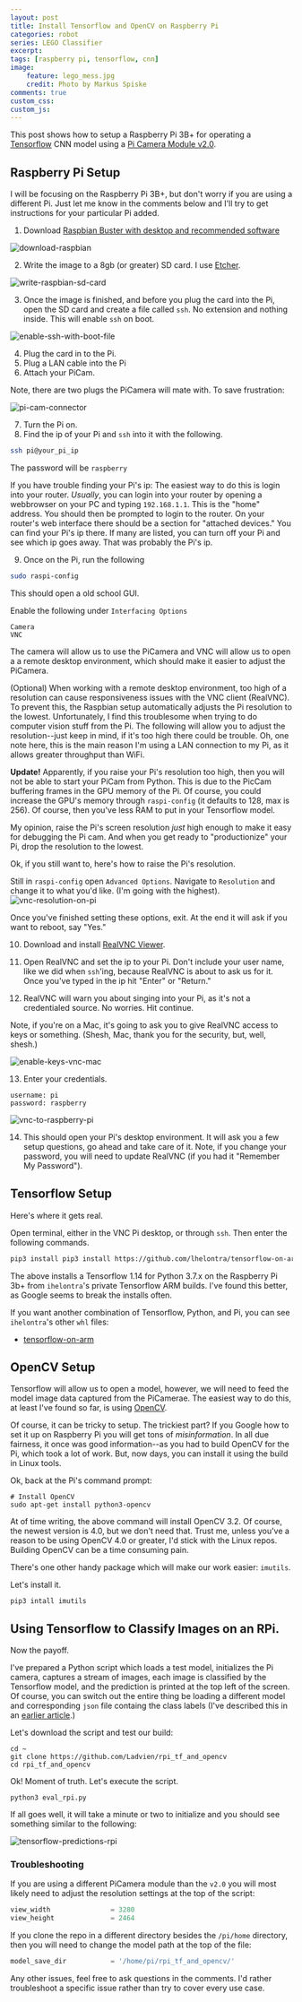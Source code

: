 ```yaml
---
layout: post
title: Install Tensorflow and OpenCV on Raspberry Pi
categories: robot
series: LEGO Classifier
excerpt:
tags: [raspberry pi, tensorflow, cnn]
image: 
    feature: lego_mess.jpg
    credit: Photo by Markus Spiske
comments: true
custom_css:
custom_js: 
---
```

This post shows how to setup a Raspberry Pi 3B+ for operating a [Tensorflow](https://www.tensorflow.org/) CNN model using a [Pi Camera Module v2.0](https://www.raspberrypi.org/products/camera-module-v2/).

## Raspberry Pi Setup
I will be focusing on the Raspberry Pi 3B+, but don't worry if you are using a different Pi.  Just let me know in the comments below and I'll try to get instructions for your particular Pi added.  

1. Download [Raspbian Buster with desktop and recommended software](https://www.raspberrypi.org/downloads/raspbian/)

![download-raspbian](../images/lego_classifier/download_raspbian.png)

2. Write the image to a 8gb (or greater) SD card.  I use [Etcher](https://www.balena.io/etcher/).

![write-raspbian-sd-card](../images/lego_classifier/etcher.png)

3. Once the image is finished, and before you plug the card into the Pi, open the SD card and create a file called `ssh`.  No extension and nothing inside.  This will enable `ssh` on boot.

![enable-ssh-with-boot-file](../images/lego_classifier/ssh_file.png)

4. Plug the card in to the Pi.
5. Plug a LAN cable into the Pi
6. Attach your PiCam.

Note, there are two plugs the PiCamera will mate with.  To save frustration:

![pi-cam-connector](../images/lego_classifier/pi_cam_plug.jpg)


7. Turn the Pi on.
8. Find the ip of your Pi and `ssh` into it with the following.  

```bash
ssh pi@your_pi_ip
```
The password will be `raspberry`


If you have trouble finding your Pi's ip: The easiest way to do this is login into your router.  _Usually_, you can login into your router by opening a webbrowser on your PC and typing `192.168.1.1`.  This is the "home" address.  You should then be prompted to login to the router.  On your router's web interface there should be a section for "attached devices."  You can find your Pi's ip there.  If many are listed, you can turn off your Pi and see which ip goes away.  That was probably the Pi's ip.

9. Once on the Pi, run the following
```bash
sudo raspi-config
```
This should open a old school GUI.  

Enable the following under `Interfacing Options`
```
Camera
VNC
```
The camera will allow us to use the PiCamera and VNC will allow us to open a a remote desktop environment, which should make it easier to adjust the PiCamera.

(Optional) When working with a remote desktop environment, too high of a resolution can cause responsiveness issues with the VNC client (RealVNC).  To prevent this, the Raspbian setup automatically adjusts the Pi resolution to the lowest.  Unfortunately, I find this troublesome when trying to do computer vision stuff from the Pi.  The following will allow you to adjust the resolution--just keep in mind, if it's too high there could be trouble.  Oh, one note here, this is the main reason I'm using a LAN connection to my Pi, as it allows greater throughput than WiFi.

**Update!**  Apparently, if you raise your Pi's resolution too high, then you will not be able to start your PiCam from Python.  This is due to the PicCam buffering frames in the GPU memory of the Pi.  Of course, you could increase the GPU's memory through `raspi-config` (it defaults to 128, max is 256).  Of course, then you've less RAM to put in your Tensorflow model.

My opinion, raise the Pi's screen resolution _just_ high enough to make it easy for debugging the Pi cam.  And when you get ready to "productionize" your Pi, drop the resolution to the lowest.

Ok, if you still want to, here's how to raise the Pi's resolution.

Still in `raspi-config` open `Advanced Options`.  Navigate to `Resolution` and change it to what you'd like.  (I'm going with the highest).
![vnc-resolution-on-pi](../images/lego_classifier/rpi_vnc_resolution.png)

Once you've finished setting these options, exit.  At the end it will ask if you want to reboot, say "Yes."

10. Download and install [RealVNC Viewer](https://www.realvnc.com/en/connect/download/viewer/).
11. Open RealVNC and set the ip to your Pi. Don't include your user name, like we did when `ssh`'ing, because RealVNC is about to ask us for it.  Once you've typed in the ip hit "Enter" or "Return."


12. RealVNC will warn you about singing into your Pi, as it's not a credentialed source.  No worries.  Hit continue.

Note, if you're on a Mac, it's going to ask you to give RealVNC access to keys or something.  (Shesh, Mac, thank you for the security, but, well, shesh.)

![enable-keys-vnc-mac](../images/lego_classifier/enable_keys_on_mac.png)

13. Enter your credentials.  
```
username: pi
password: raspberry
```
![vnc-to-raspberry-pi](../images/lego_classifier/real_vnc.png)

14. This should open your Pi's desktop environment.  It will ask you a few setup questions, go ahead and take care of it.  Note, if you change your password, you will need to update RealVNC (if you had it "Remember My Password").

## Tensorflow Setup
Here's where it gets real.

Open terminal, either in the VNC Pi desktop, or through `ssh`.  Then enter the following commands.
```bash
pip3 install pip3 install https://github.com/lhelontra/tensorflow-on-arm/releases/download/v1.14.0-buster/tensorflow-1.14.0-cp37-none-linux_armv7l.whl
```
The above installs a Tensorflow 1.14 for Python 3.7.x on the Raspberry Pi 3b+ from `ihelontra`'s private Tensorflow ARM builds.  I've found this better, as Google seems to break the installs often.

If you want another combination of Tensorflow, Python, and Pi, you can see `ihelontra`'s other `whl` files:

* [tensorflow-on-arm](https://github.com/lhelontra/tensorflow-on-arm)


## OpenCV Setup
Tensorflow will allow us to open a model, however, we will need to feed the model image data captured from the PiCamerae.  The easiest way to do this, at least I've found so far, is using [OpenCV](https://opencv.org/).  

Of course, it can be tricky to setup.  The trickiest part? If you Google how to set it up on Raspberry Pi you will get tons of _misinformation_.  In all due fairness, it once was good information--as you had to build OpenCV for the Pi, which took a lot of work.  But, now days, you can install it using the build in Linux tools.

Ok, back at the Pi's command prompt:
```
# Install OpenCV
sudo apt-get install python3-opencv
```
At of time writing, the above command will install OpenCV 3.2.  Of course, the newest version is 4.0, but we don't need that.  Trust me, unless you've a reason to be using OpenCV 4.0 or greater, I'd stick with the Linux repos.  Building OpenCV can be a time consuming pain.

There's one other handy package which will make our work easier: `imutils`.

Let's install it.
```
pip3 intall imutils
```

## Using Tensorflow to Classify Images on an RPi.
Now the payoff.

I've prepared a Python script which loads a test model, initializes the Pi camera, captures a stream of images, each image is classified by the Tensorflow model, and the prediction is printed at the top left of the screen.  Of course, you can switch out the entire thing be loading a different model and corresponding `json` file containg the class labels (I've described this in an [earlier article](https://ladvien.com/lego-deep-learning-classifier-cnn/).)

Let's download the script and test our build:
```
cd ~
git clone https://github.com/Ladvien/rpi_tf_and_opencv
cd rpi_tf_and_opencv
```

Ok! Moment of truth.  Let's execute the script.

```
python3 eval_rpi.py
```
If all goes well, it will take a minute or two to initialize and you should see something similar to the following:

![tensorflow-predictions-rpi](../images/lego_classifier/tensorflow_on_rpi_success.png)

### Troubleshooting

If you are using a different PiCamera module than the `v2.0` you will most likely need to adjust the resolution settings at the top of the script:

```python
view_width               = 3280
view_height              = 2464
```

If you clone the repo in a different directory besides the `/pi/home` directory, then you will need to change the model path at the top of the file:
```python
model_save_dir           = '/home/pi/rpi_tf_and_opencv/'
```

Any other issues, feel free to ask questions in the comments.  I'd rather troubleshoot a specific issue rather than try to cover every use case.
